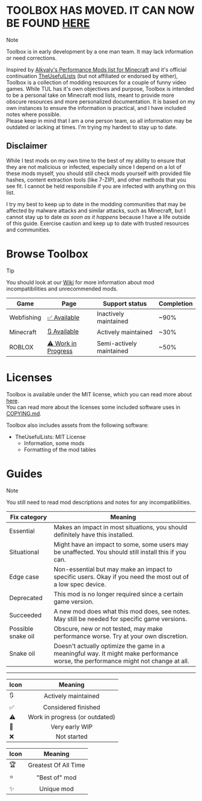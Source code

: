 # TOOLBOX HAS MOVED. IT CAN NOW BE FOUND [HERE](https://djsng-toolkit.github.io/)

> [!NOTE]  
> Toolbox is in early development by a one man team. It may lack information or need corrections.


Inspired by [Alkyaly's Performance Mods list for Minecraft](https://web.archive.org/web/20211201121958/https://gist.github.com/alkyaly/02830c560d15256855bc529e1e232e88) and it's official continuation [TheUsefulLists](https://github.com/TheUsefulLists/UsefulMods) (but not affiliated or endorsed by either), Toolbox is a collection of modding resources for a couple of funny video games. While TUL has it's own objectives and purpose, Toolbox is intended to be a personal take on Minecraft mod lists, meant to provide more obscure resources and more personalized documentation. It is based on my own instances to ensure the information is practical, and I have included notes where possible.  
Please keep in mind that I am a one person team, so all information may be outdated or lacking at times. I'm trying my hardest to stay up to date.

## Disclaimer
<!-- TUL did this, maybe it's best i do this too. Idk if Kevsky is cool with me pretty much copying his homework though -->
While I test mods on my own time to the best of my ability to ensure that they are not malicious or infected, especially since I depend on a lot of these mods myself, you should still check mods yourself with provided file hashes, content extraction tools (like 7-ZIP), and other methods that you see fit. I cannot be held responsibile if you are infected with anything on this list.

I try my best to keep up to date in the modding communities that may be affected by malware attacks and similar attacks, such as Minecraft, but I cannot stay up to date *as soon as it happens* because I have a life outside of this guide. Exercise caution and keep up to date with trusted resources and communities.

# Browse Toolbox
> [!TIP]
> You should look at our [Wiki](https://github.com/DJSng-Toolbox/Toolbox/wiki) for more information about mod incompatibilities and unrecommended mods.

| Game | Page | Support status | Completion |
| --- | --- | --- | --- |
| Webfishing | [✅ Available](webfish/README.md) | Inactively maintained | ~90% |
| Minecraft | [🔃 Available](mc/README.md) | Actively maintained | ~30% |
| ROBLOX | [⚠ Work in Progress](rblx/README.md) | Semi-actively maintained | ~50% |

# Licenses
Toolbox is available under the MIT license, which you can read more about [here](LICENSE).   
You can read more about the licenses some included software uses in [COPYING.md](COPYING.md).    

Toolbox also includes assets from the following software:  
- TheUsefulLists: MIT License
   - Information, some mods
   - Formatting of the mod tables

# Guides
> [!NOTE]
> You still need to read mod descriptions and notes for any incompatibilities.

| Fix category | Meaning |
| --- | --- |
| Essential | Makes an impact in most situations, you should definitely have this installed. |
| Situational | Might have an impact to some, some users may be unaffected. You should still install this if you can. |
| Edge case | Non-essential but may make an impact to specific users. Okay if you need the most out of a low spec device. |
| Deprecated | This mod is no longer required since a certain game version. |
| Succeeded | A new mod does what this mod does, see notes. May still be needed for specific game versions. |
| Possible snake oil | Obscure, new or not tested, may make performance worse. Try at your own discretion. |
| Snake oil | Doesn't actually optimize the game in a meaningful way. It might make performance worse, the performance might not change at all. |

***

| Icon | Meaning |
| --- | :---: |
| 🔃 | Actively maintained |
| ✅ | Considered finished |
| ⚠ | Work in progress (or outdated) |
| 🚧 | Very early WIP |
| ❌ | Not started |

| Icon | Meaning |
| --- | :---: |
| 🏆 | Greatest Of All Time |
| ⭐ | "Best of" mod |
| ✨ | Unique mod |
